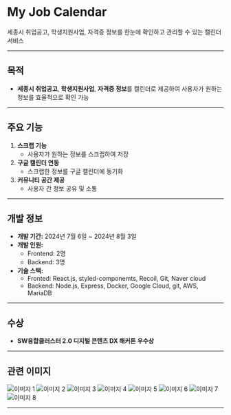 # My Job Calendar

세종시 취업공고, 학생지원사업, 자격증 정보를 한눈에 확인하고 관리할 수 있는 캘린더 서비스

---

## 목적
- **세종시 취업공고**, **학생지원사업**, **자격증 정보**를 캘린더로 제공하여 사용자가 원하는 정보를 효율적으로 확인 가능

---

## 주요 기능
1. **스크랩 기능**  
   - 사용자가 원하는 정보를 스크랩하여 저장
2. **구글 캘린더 연동**  
   - 스크랩한 정보를 구글 캘린더에 동기화
3. **커뮤니티 공간 제공**  
   - 사용자 간 정보 공유 및 소통

---

## 개발 정보
- **개발 기간:** 2024년 7월 6일 ~ 2024년 8월 3일  
- **개발 인원:**  
  - Frontend: 2명  
  - Backend: 3명
- **기술 스택:**
  - Fronted: React.js, styled-componemts, Recoil, Git, Naver cloud
  - Backend: Node.js, Express, Docker, Google Cloud, git, AWS, MariaDB

---

## 수상
- **SW융합클러스터 2.0 디지털 콘텐츠 DX 해커톤 우수상**  

---

## 관련 이미지


![이미지 1](https://github.com/user-attachments/assets/30a0c63c-f9ca-469d-83fe-1f2380278158)
![이미지 2](https://github.com/user-attachments/assets/9dfa820b-ca01-411d-bb85-210b2e1a93f2)
![이미지 3](https://github.com/user-attachments/assets/296c5e5d-f374-4864-90f7-13d96713c927)
![이미지 4](https://github.com/user-attachments/assets/8cb43aaa-cfc9-40ed-8de0-ba5020460c11)
![이미지 5](https://github.com/user-attachments/assets/38ebfad2-9c33-41c4-9fc4-bd2834f4f0ca)
![이미지 6](https://github.com/user-attachments/assets/382168de-3577-4736-b134-2942fc42d977)
![이미지 7](https://github.com/user-attachments/assets/3df55b91-6307-433a-84d0-4c676b7ecce3)
![이미지 8](https://github.com/user-attachments/assets/b2b78d80-83a0-4ceb-b0d1-6f8a0380fcb4)

---


